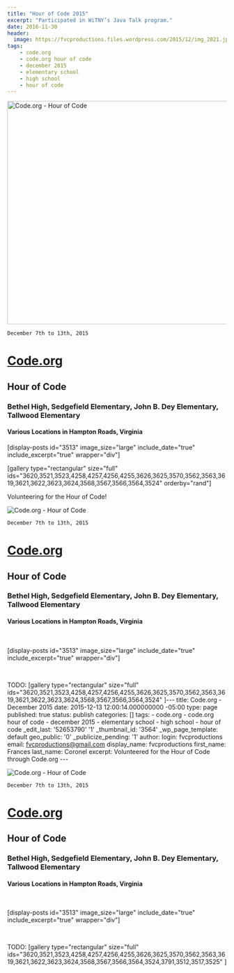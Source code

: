 ```yaml
---
title: "Hour of Code 2015"
excerpt: "Participated in WiTNY’s Java Talk program."
date: 2016-11-30
header:
  image: https://fvcproductions.files.wordpress.com/2015/12/img_2021.jpg
tags:
    - code.org
    - code.org hour of code
    - december 2015
    - elementary school
    - high school
    - hour of code
---
```


<img class="aligncenter size-full wp-image-3545" src="https://fvcproductions.files.wordpress.com/2015/11/codeorg.png" alt="Code.org - Hour of Code" width="512" height="512" />

<code>December 7th to 13th, 2015</code>
<h1><a href="https://hourofcode.com" target="_blank" rel="noopener">Code.org</a></h1>
<h2><strong>Hour of Code</strong></h2>
<h3>Bethel High, Sedgefield Elementary, John B. Dey Elementary, Tallwood Elementary</h3>
<h4>Various Locations in Hampton Roads, Virginia</h4>

[display-posts id="3513" image_size="large" include_date="true" include_excerpt="true" wrapper="div"]

[gallery type="rectangular" size="full" ids="3620,3521,3523,4258,4257,4256,4255,3626,3625,3570,3562,3563,3619,3621,3622,3623,3624,3568,3567,3566,3564,3524" orderby="rand"]

Volunteering for the Hour of Code!

![Code.org - Hour of
Code](https://fvcproductions.files.wordpress.com/2015/11/codeorg.png)



`December 7th to 13th, 2015`

[Code.org](https://hourofcode.com)
=================================

**Hour of Code**
----------------

### Bethel High, Sedgefield Elementary, John B. Dey Elementary, Tallwood Elementary

#### Various Locations in Hampton Roads, Virginia
 

\[display-posts id="3513" image\_size="large" include\_date="true"
include\_excerpt="true" wrapper="div"\]

 

TODO: [gallery type="rectangular" size="full"
ids="3620,3521,3523,4258,4257,4256,4255,3626,3625,3570,3562,3563,3619,3621,3622,3623,3624,3568,3567,3566,3564,3524"
]---
title: Code.org - December 2015 date: 2015-12-13
12:00:14.000000000 -05:00 type: page published: true status: publish
categories: \[\] tags: - code.org - code.org hour of code - december
2015 - elementary school - high school - hour of code
\_edit\_last: '52653790'  '1' \_thumbnail\_id:
'3564' \_wp\_page\_template: default geo\_public: '0'
\_publicize\_pending: '1' author: login: fvcproductions email:
fvcproductions@gmail.com display\_name: fvcproductions first\_name:
Frances last\_name: Coronel excerpt: Volunteered for the Hour of Code
through Code.org ---

![Code.org - Hour of
Code](https://fvcproductions.files.wordpress.com/2015/11/codeorg.png)

`December 7th to 13th, 2015`

[Code.org](https://hourofcode.com)
=================================

**Hour of Code**
----------------

### Bethel High, Sedgefield Elementary, John B. Dey Elementary, Tallwood Elementary

#### Various Locations in Hampton Roads, Virginia

 

\[display-posts id="3513" image\_size="large" include\_date="true"
include\_excerpt="true" wrapper="div"\]

 

TODO: [gallery type="rectangular" size="full"
ids="3620,3521,3523,4258,4257,4256,4255,3626,3625,3570,3562,3563,3619,3621,3622,3623,3624,3568,3567,3566,3564,3524,3791,3512,3517,3525"
]
